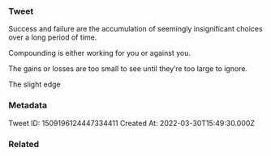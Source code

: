 ### Tweet
Success and failure are the accumulation of seemingly insignificant choices over a long period of time. 

Compounding is either working for you or against you.  

The gains or losses are too small to see until they’re too large to ignore.

The slight edge

### Metadata
Tweet ID: 1509196124447334411
Created At: 2022-03-30T15:49:30.000Z

### Related

